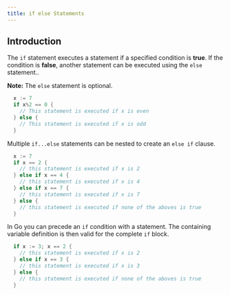 ```yaml
---
title: if else Statements
---
```

## Introduction

The `if` statement executes a statement if a specified condition is **true**. If the condition is **false**, another statement can be executed using the `else` statement..

**Note:** The `else` statement is optional.
```Go
  x := 7
  if x%2 == 0 {
    // This statement is executed if x is even
  } else {
    // This statement is executed if x is odd
  }
```


Multiple `if...else` statements can be nested to create an `else if` clause.
```go
  x := 7
  if x == 2 {
    // this statement is executed if x is 2
  } else if x == 4 {
    // this statement is executed if x is 4
  } else if x == 7 {
    // this statement is executed if x is 7
  } else {
    // this statement is executed if none of the aboves is true
  }
```


In Go you can precede an `if` condition with a statement. The containing variable definition is then valid for the complete `if` block.
```go
  if x := 3; x == 2 {
    // this statement is executed if x is 2
  } else if x == 3 {
    // this statement is executed if x is 3
  } else {
    // this statement is executed if none of the aboves is true
  }
```
